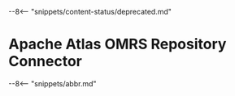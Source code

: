 <!-- SPDX-License-Identifier: CC-BY-4.0 -->
<!-- Copyright Contributors to the Egeria project. -->


--8<-- "snippets/content-status/deprecated.md"

# Apache Atlas OMRS Repository Connector


--8<-- "snippets/abbr.md"

